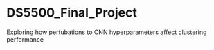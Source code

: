 # DS5500_Final_Project
Exploring how pertubations to CNN hyperparameters affect clustering performance
